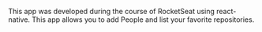 This app was developed during the course of RocketSeat using react-native. This app allows you to add People and list your favorite repositories.
